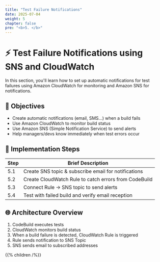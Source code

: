 ```yaml
---
title: "Test Failure Notifications"
date: 2025-07-04
weight: 5
chapter: false
pre: "<b>5. </b>"
---
```


# ⚡️ Test Failure Notifications using SNS and CloudWatch

In this section, you'll learn how to set up automatic notifications for test failures using Amazon CloudWatch for monitoring and Amazon SNS for notifications.

## 🎯 Objectives

- Create automatic notifications (email, SMS...) when a build fails
- Use Amazon CloudWatch to monitor build status
- Use Amazon SNS (Simple Notification Service) to send alerts
- Help managers/devs know immediately when test errors occur

## 🧱 Implementation Steps

| Step | Brief Description |
|------|------------------|
| 5.1 | Create SNS topic & subscribe email for notifications |
| 5.2 | Create CloudWatch Rule to catch errors from CodeBuild |
| 5.3 | Connect Rule → SNS topic to send alerts |
| 5.4 | Test with failed build and verify email reception |

## 🌐 Architecture Overview

1. CodeBuild executes tests
2. CloudWatch monitors build status
3. When a build failure is detected, CloudWatch Rule is triggered
4. Rule sends notification to SNS Topic
5. SNS sends email to subscribed addresses

{{% children /%}}
